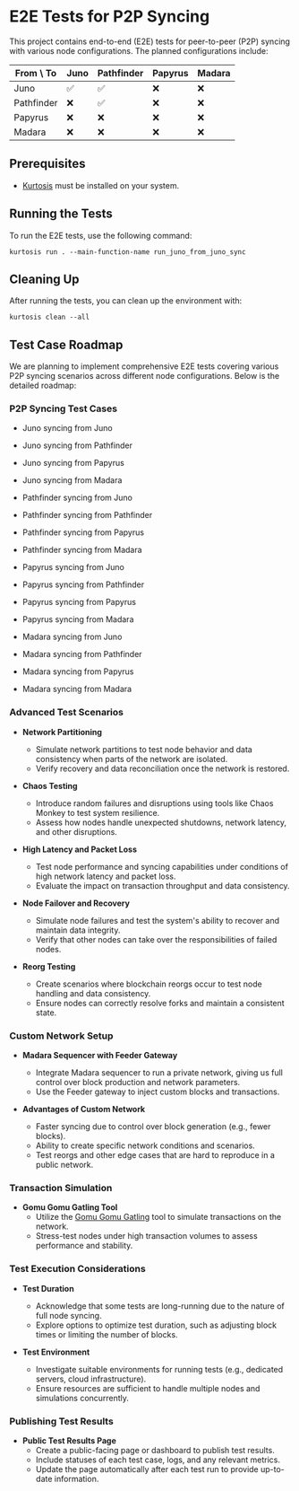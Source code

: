 # E2E Tests for P2P Syncing

This project contains end-to-end (E2E) tests for peer-to-peer (P2P) syncing with various node configurations. The planned configurations include:

| From \ To  | Juno | Pathfinder | Papyrus | Madara |
|------------|------|------------|---------|--------|
| Juno       | ✅    | ✅         | ❌      | ❌     |
| Pathfinder | ❌    | ✅         | ❌      | ❌     |
| Papyrus    | ❌    | ❌         | ❌      | ❌     |
| Madara     | ❌    | ❌         | ❌      | ❌     |

## Prerequisites

- [Kurtosis](https://docs.kurtosis.com/install) must be installed on your system.

## Running the Tests

To run the E2E tests, use the following command:

```
kurtosis run . --main-function-name run_juno_from_juno_sync 
```

## Cleaning Up

After running the tests, you can clean up the environment with:

```
kurtosis clean --all
```

## Test Case Roadmap

We are planning to implement comprehensive E2E tests covering various P2P syncing scenarios across different node configurations. Below is the detailed roadmap:

### P2P Syncing Test Cases

- Juno syncing from Juno
- Juno syncing from Pathfinder
- Juno syncing from Papyrus
- Juno syncing from Madara

- Pathfinder syncing from Juno
- Pathfinder syncing from Pathfinder
- Pathfinder syncing from Papyrus
- Pathfinder syncing from Madara

- Papyrus syncing from Juno
- Papyrus syncing from Pathfinder
- Papyrus syncing from Papyrus
- Papyrus syncing from Madara

- Madara syncing from Juno
- Madara syncing from Pathfinder
- Madara syncing from Papyrus
- Madara syncing from Madara

### Advanced Test Scenarios

- **Network Partitioning**
  - Simulate network partitions to test node behavior and data consistency when parts of the network are isolated.
  - Verify recovery and data reconciliation once the network is restored.

- **Chaos Testing**
  - Introduce random failures and disruptions using tools like Chaos Monkey to test system resilience.
  - Assess how nodes handle unexpected shutdowns, network latency, and other disruptions.

- **High Latency and Packet Loss**
  - Test node performance and syncing capabilities under conditions of high network latency and packet loss.
  - Evaluate the impact on transaction throughput and data consistency.

- **Node Failover and Recovery**
  - Simulate node failures and test the system's ability to recover and maintain data integrity.
  - Verify that other nodes can take over the responsibilities of failed nodes.

- **Reorg Testing**
  - Create scenarios where blockchain reorgs occur to test node handling and data consistency.
  - Ensure nodes can correctly resolve forks and maintain a consistent state.

### Custom Network Setup

- **Madara Sequencer with Feeder Gateway**
  - Integrate Madara sequencer to run a private network, giving us full control over block production and network parameters.
  - Use the Feeder gateway to inject custom blocks and transactions.

- **Advantages of Custom Network**
  - Faster syncing due to control over block generation (e.g., fewer blocks).
  - Ability to create specific network conditions and scenarios.
  - Test reorgs and other edge cases that are hard to reproduce in a public network.

### Transaction Simulation

- **Gomu Gomu Gatling Tool**
  - Utilize the [Gomu Gomu Gatling](https://github.com/keep-starknet-strange/gomu-gomu-no-gatling) tool to simulate transactions on the network.
  - Stress-test nodes under high transaction volumes to assess performance and stability.

### Test Execution Considerations

- **Test Duration**
  - Acknowledge that some tests are long-running due to the nature of full node syncing.
  - Explore options to optimize test duration, such as adjusting block times or limiting the number of blocks.

- **Test Environment**
  - Investigate suitable environments for running tests (e.g., dedicated servers, cloud infrastructure).
  - Ensure resources are sufficient to handle multiple nodes and simulations concurrently.

### Publishing Test Results

- **Public Test Results Page**
  - Create a public-facing page or dashboard to publish test results.
  - Include statuses of each test case, logs, and any relevant metrics.
  - Update the page automatically after each test run to provide up-to-date information.
